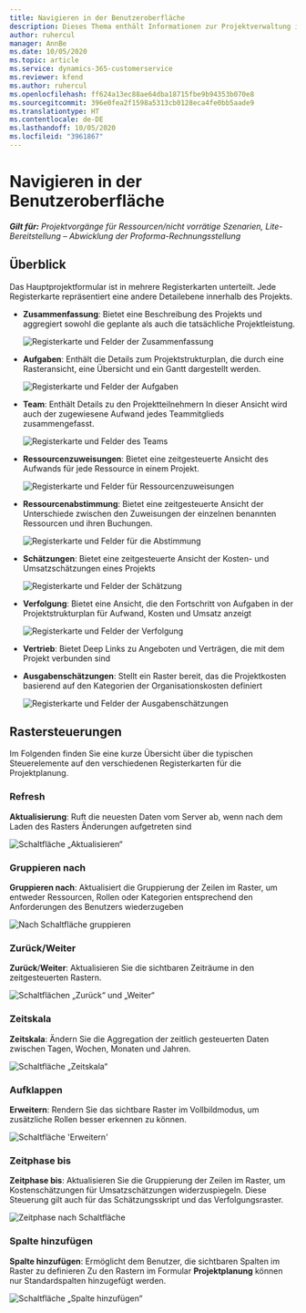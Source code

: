 ```yaml
---
title: Navigieren in der Benutzeroberfläche
description: Dieses Thema enthält Informationen zur Projektverwaltung in Dynamics 365 Project Vorgängen.
author: ruhercul
manager: AnnBe
ms.date: 10/05/2020
ms.topic: article
ms.service: dynamics-365-customerservice
ms.reviewer: kfend
ms.author: ruhercul
ms.openlocfilehash: ff624a13ec88ae64dba18715fbe9b94353b070e8
ms.sourcegitcommit: 396e0fea2f1598a5313cb0128eca4fe0bb5aade9
ms.translationtype: HT
ms.contentlocale: de-DE
ms.lasthandoff: 10/05/2020
ms.locfileid: "3961867"
---
```

# <a name="navigating-the-user-interface"></a>Navigieren in der Benutzeroberfläche

_**Gilt für:** Projektvorgänge für Ressourcen/nicht vorrätige Szenarien, Lite-Bereitstellung – Abwicklung der Proforma-Rechnungsstellung_

## <a name="overview"></a>Überblick

Das Hauptprojektformular ist in mehrere Registerkarten unterteilt. Jede Registerkarte repräsentiert eine andere Detailebene innerhalb des Projekts.

- **Zusammenfassung**: Bietet eine Beschreibung des Projekts und aggregiert sowohl die geplante als auch die tatsächliche Projektleistung.

    ![Registerkarte und Felder der Zusammenfassung](media/navigation7.png)

- **Aufgaben**: Enthält die Details zum Projektstrukturplan, die durch eine Rasteransicht, eine Übersicht und ein Gantt dargestellt werden.

    ![Registerkarte und Felder der Aufgaben](media/navigation8.png)

- **Team**: Enthält Details zu den Projektteilnehmern In dieser Ansicht wird auch der zugewiesene Aufwand jedes Teammitglieds zusammengefasst.

    ![Registerkarte und Felder des Teams](media/navigation9.png)

- **Ressourcenzuweisungen**: Bietet eine zeitgesteuerte Ansicht des Aufwands für jede Ressource in einem Projekt.

    ![Registerkarte und Felder für Ressourcenzuweisungen](media/navigation10.png)

- **Ressourcenabstimmung**: Bietet eine zeitgesteuerte Ansicht der Unterschiede zwischen den Zuweisungen der einzelnen benannten Ressourcen und ihren Buchungen.

    ![Registerkarte und Felder für die Abstimmung](media/navigation11.png)

- **Schätzungen**: Bietet eine zeitgesteuerte Ansicht der Kosten- und Umsatzschätzungen eines Projekts

    ![Registerkarte und Felder der Schätzung](media/navigation12.png)

- **Verfolgung**: Bietet eine Ansicht, die den Fortschritt von Aufgaben in der Projektstrukturplan für Aufwand, Kosten und Umsatz anzeigt

    ![Registerkarte und Felder der Verfolgung](media/navigation13.png)

- **Vertrieb**: Bietet Deep Links zu Angeboten und Verträgen, die mit dem Projekt verbunden sind

- **Ausgabenschätzungen**: Stellt ein Raster bereit, das die Projektkosten basierend auf den Kategorien der Organisationskosten definiert

    ![Registerkarte und Felder der Ausgabenschätzungen](media/navigation14.png)

## <a name="grid-controls"></a>Rastersteuerungen

Im Folgenden finden Sie eine kurze Übersicht über die typischen Steuerelemente auf den verschiedenen Registerkarten für die Projektplanung.

### <a name="refresh"></a>Refresh

**Aktualisierung**: Ruft die neuesten Daten vom Server ab, wenn nach dem Laden des Rasters Änderungen aufgetreten sind

![Schaltfläche „Aktualisieren“](media/navigation7.png)

### <a name="group-by"></a>Gruppieren nach

**Gruppieren nach**: Aktualisiert die Gruppierung der Zeilen im Raster, um entweder Ressourcen, Rollen oder Kategorien entsprechend den Anforderungen des Benutzers wiederzugeben

![Nach Schaltfläche gruppieren](media/navigation6.png)

### <a name="previousnext"></a>Zurück/Weiter

**Zurück**/**Weiter**: Aktualisieren Sie die sichtbaren Zeiträume in den zeitgesteuerten Rastern.

![Schaltflächen „Zurück“ und „Weiter“](media/navigation2.png)

### <a name="timescale"></a>Zeitskala

**Zeitskala**: Ändern Sie die Aggregation der zeitlich gesteuerten Daten zwischen Tagen, Wochen, Monaten und Jahren.

![Schaltfläche „Zeitskala“](media/navigation3.png)

### <a name="expand"></a>Aufklappen

**Erweitern**: Rendern Sie das sichtbare Raster im Vollbildmodus, um zusätzliche Rollen besser erkennen zu können.

![Schaltfläche 'Erweitern'](media/navigation4.png)

### <a name="time-phase-by"></a>Zeitphase bis

**Zeitphase bis**: Aktualisieren Sie die Gruppierung der Zeilen im Raster, um Kostenschätzungen für Umsatzschätzungen widerzuspiegeln. Diese Steuerung gilt auch für das Schätzungsskript und das Verfolgungsraster.

![Zeitphase nach Schaltfläche](media/navigation0.png)

### <a name="add-column"></a>Spalte hinzufügen

**Spalte hinzufügen**: Ermöglicht dem Benutzer, die sichtbaren Spalten im Raster zu definieren Zu den Rastern im Formular **Projektplanung** können nur Standardspalten hinzugefügt werden.

![Schaltfläche „Spalte hinzufügen“](media/navigation5.png)
